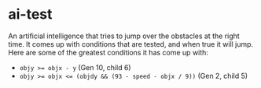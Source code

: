 # ai-test
An artificial intelligence that tries to jump over the obstacles at the right time. It comes up with conditions that are tested, and when true it will jump. Here are some of the greatest conditions it has come up with:
* `objy >= objx - y` (Gen 10, child 6)
* `objy >= objx <= (objdy && (93 - speed - objx / 9))` (Gen 2, child 5)
